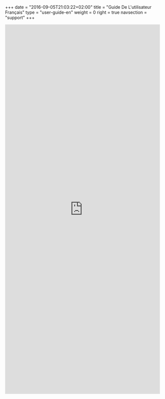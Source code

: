 +++
date = "2016-09-05T21:03:22+02:00"
title = "Guide De L'utilisateur Français"
type = "user-guide-en"
weight = 0
right = true
navsection = "support"
+++

<embed type="application/pdf" width="100%" height="1200px" src="https://osdn.net/frs/redir.php?m=rwthaachen&f=%2Fstorage%2Fg%2Fm%2Fma%2Fmanjaro%2FManjaro-User-Guide-French.pdf"></embed>
